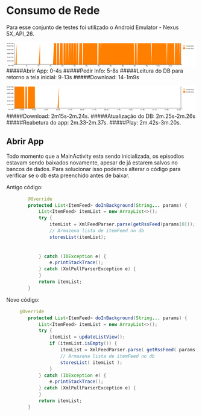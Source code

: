 # Consumo de Rede

Para esse conjunto de testes foi utilizado o Android Emulator - Nexus 5X_API_26.

![alt text](https://github.com/phrps/exercicio-podcast/blob/master/Podcast/ProjectImg/banda_open_info_download.png)
#####Abrir App: 0-4s
#####Pedir Info: 5-8s
#####Leitura do DB para retorno a tela inicial: 9-13s
#####Download: 14-1m9s


![alt text](https://github.com/phrps/exercicio-podcast/blob/master/Podcast/ProjectImg/banda_downloaded_noti_play.png)
#####Download: 2m15s-2m.24s.
#####Atualização do DB: 2m.25s-2m.26s
#####Reabetura do app: 2m.33-2m.37s.
#####Play: 2m.42s-3m.20s.

## Abrir App
Todo momento que a MainActivity esta sendo inicializada, os episodios estavam sendo baixados novamente, apesar de já estarem salvos no bancos de dados.
Para solucionar isso podemos alterar o código para verificar se o db esta preenchido antes de baixar.

Antigo código:
```java
        @Override
        protected List<ItemFeed> doInBackground(String... params) {
            List<ItemFeed> itemList = new ArrayList<>();
            try {
                itemList = XmlFeedParser.parse(getRssFeed(params[0]));
                // Armazena lista de itemFeed no db
                storesList(itemList);


            } catch (IOException e) {
                e.printStackTrace();
            } catch (XmlPullParserException e) {
            }
            return itemList;
        }
```

Novo código:
```java
     @Override
        protected List<ItemFeed> doInBackground(String... params) {
            List<ItemFeed> itemList = new ArrayList<>();
            try {
                itemList = updateListView();
                if (itemList.isEmpty()) {
                    itemList = XmlFeedParser.parse( getRssFeed( params[0] ) );
                    // Armazena lista de itemFeed no db
                    storesList( itemList );
                }
            } catch (IOException e) {
                e.printStackTrace();
            } catch (XmlPullParserException e) {
            }
            return itemList;
        }
```
